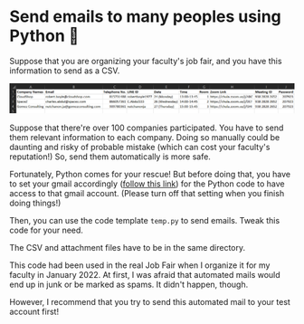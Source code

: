 # Send emails to many peoples using Python :email:

Suppose that you are organizing your faculty's job fair, and you have this information to send as a CSV.

![Time Slots](timeslot.png)

Suppose that there're over 100 companies participated. You have to send them relevant information to each company. Doing so manually could be daunting and risky of probable mistake (which can cost your faculty's reputation!) So, send them automatically is more safe.

Fortunately, Python comes for your rescue! But before doing that, you have to set your gmail accordingly ([follow this link](https://support.google.com/a/answer/6260879?hl=en)) for the Python code to have access to that gmail account. (Please turn off that setting when you finish doing things!)

Then, you can use the code template `temp.py` to send emails. Tweak this code for your need.

The CSV and attachment files have to be in the same directory. 

This code had been used in the real Job Fair when I organize it for my faculty in January 2022. At first, I was afraid that automated mails would end up in junk or be marked as spams. It didn't happen, though.

However, I recommend that you try to send this automated mail to your test account first!
